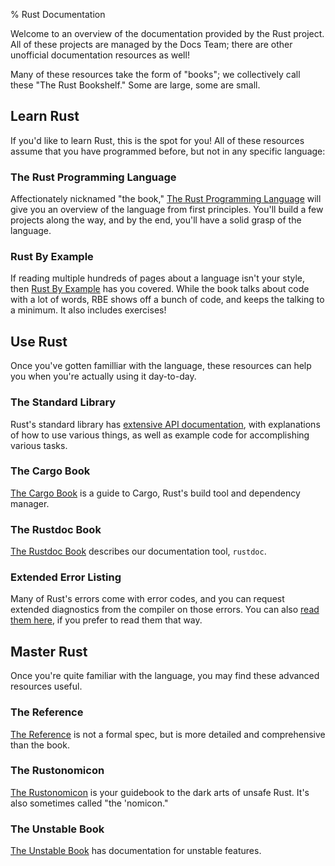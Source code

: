 % Rust Documentation

<style>
nav {
    display: none;
}
</style>

Welcome to an overview of the documentation provided by the Rust project.
All of these projects are managed by the Docs Team; there are other
unofficial documentation resources as well!

Many of these resources take the form of "books"; we collectively call these
"The Rust Bookshelf." Some are large, some are small.

## Learn Rust

If you'd like to learn Rust, this is the spot for you! All of these resources
assume that you have programmed before, but not in any specific language:

### The Rust Programming Language

Affectionately nicknamed "the book," [The Rust Programming
Language](book/index.html) will give you an overview of the language from
first principles. You'll build a few projects along the way, and by the end,
you'll have a solid grasp of the language.

### Rust By Example

If reading multiple hundreds of pages about a language isn't your style, then
[Rust By Example](rust-by-example/index.html) has you covered. While the book talks about code with
a lot of words, RBE shows off a bunch of code, and keeps the talking to a
minimum. It also includes exercises!

## Use Rust

Once you've gotten familliar with the language, these resources can help you
when you're actually using it day-to-day.

### The Standard Library

Rust's standard library has [extensive API documentation](std/index.html),
with explanations of how to use various things, as well as example code for
accomplishing various tasks.

### The Cargo Book

[The Cargo Book](cargo/index.html) is a guide to Cargo, Rust's build tool and dependency manager.

### The Rustdoc Book

[The Rustdoc Book](rustdoc/index.html) describes our documentation tool, `rustdoc`.

### Extended Error Listing

Many of Rust's errors come with error codes, and you can request extended
diagnostics from the compiler on those errors. You can also [read them
here](error-index.html), if you prefer to read them that way.

## Master Rust

Once you're quite familiar with the language, you may find these advanced
resources useful.

### The Reference

[The Reference](reference/index.html) is not a formal spec, but is more detailed and
comprehensive than the book.

### The Rustonomicon

[The Rustonomicon](nomicon/index.html) is your guidebook to the dark arts of unsafe
Rust. It's also sometimes called "the 'nomicon."

### The Unstable Book

[The Unstable Book](unstable-book/index.html) has documentation for unstable features.
